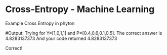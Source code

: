 # Cross-Entropy - Machine Learning
Example Cross Entropy in phyton

#Output:
Trying for Y=[1,0,1,1] and P=[0.4,0.6,0.1,0.5].
The correct answer is
4.8283137373
And your code returned
4.8283137373

Correct!

